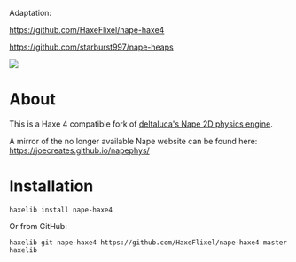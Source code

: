 Adaptation:

https://github.com/HaxeFlixel/nape-haxe4

https://github.com/starburst997/nape-heaps


![](https://github.com/deltaluca/www.napephys.com/blob/gh-pages/assets/nape.png?raw=true)

# About

This is a Haxe 4 compatible fork of [deltaluca's Nape 2D physics engine](https://github.com/deltaluca/nape).

A mirror of the no longer available Nape website can be found here: https://joecreates.github.io/napephys/

# Installation

```haxelib
haxelib install nape-haxe4
```

Or from GitHub:

```haxelib
haxelib git nape-haxe4 https://github.com/HaxeFlixel/nape-haxe4 master haxelib
```
